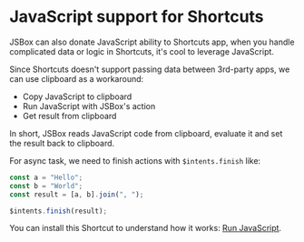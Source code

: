 # JavaScript support for Shortcuts

JSBox can also donate JavaScript ability to Shortcuts app, when you handle complicated data or logic in Shortcuts, it's cool to leverage JavaScript.

Since Shortcuts doesn't support passing data between 3rd-party apps, we can use clipboard as a workaround:

- Copy JavaScript to clipboard
- Run JavaScript with JSBox's action
- Get result from clipboard

In short, JSBox reads JavaScript code from clipboard, evaluate it and set the result back to clipboard.

For async task, we need to finish actions with `$intents.finish` like:

```js
const a = "Hello";
const b = "World";
const result = [a, b].join(", ");

$intents.finish(result);
```

You can install this Shortcut to understand how it works: [Run JavaScript](shortcuts://import-workflow?url=https://github.com/cyanzhong/xTeko/raw/master/extension-demos/scripting.shortcut&name=Run%20JavaScript).